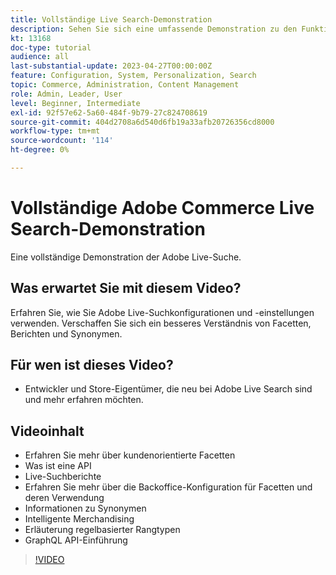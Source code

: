 ```yaml
---
title: Vollständige Live Search-Demonstration
description: Sehen Sie sich eine umfassende Demonstration zu den Funktionen und der Flexibilität der Live-Suche an.
kt: 13168
doc-type: tutorial
audience: all
last-substantial-update: 2023-04-27T00:00:00Z
feature: Configuration, System, Personalization, Search
topic: Commerce, Administration, Content Management
role: Admin, Leader, User
level: Beginner, Intermediate
exl-id: 92f57e62-5a60-484f-9b79-27c824708619
source-git-commit: 404d2708a6d540d6fb19a33afb20726356cd8000
workflow-type: tm+mt
source-wordcount: '114'
ht-degree: 0%

---
```


# Vollständige Adobe Commerce Live Search-Demonstration

Eine vollständige Demonstration der Adobe Live-Suche.

## Was erwartet Sie mit diesem Video?

Erfahren Sie, wie Sie Adobe Live-Suchkonfigurationen und -einstellungen verwenden. Verschaffen Sie sich ein besseres Verständnis von Facetten, Berichten und Synonymen.

## Für wen ist dieses Video?

* Entwickler und Store-Eigentümer, die neu bei Adobe Live Search sind und mehr erfahren möchten.

## Videoinhalt

* Erfahren Sie mehr über kundenorientierte Facetten
* Was ist eine API
* Live-Suchberichte
* Erfahren Sie mehr über die Backoffice-Konfiguration für Facetten und deren Verwendung
* Informationen zu Synonymen
* Intelligente Merchandising
* Erläuterung regelbasierter Rangtypen
* GraphQL API-Einführung

>[!VIDEO](https://video.tv.adobe.com/v/3418996?learn=on)
